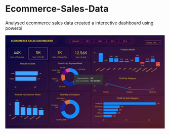 # Ecommerce-Sales-Data

Analysed ecommerce sales data created a interective dashboard using powerbi

![Ecommerce_Sales_Dashboard](Ecommerce_Sales_Dashboard.jpg)
